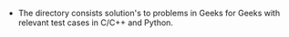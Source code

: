 * The directory consists solution's to problems in Geeks for Geeks with relevant test cases in C/C++ and Python.
